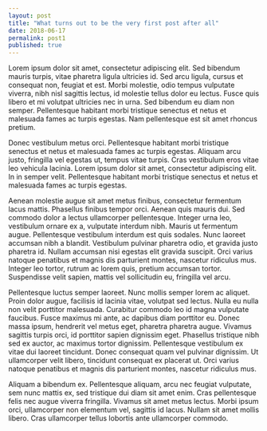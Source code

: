 ```yaml
---
layout: post
title: "What turns out to be the very first post after all"
date: 2018-06-17
permalink: post1
published: true
---
```

Lorem ipsum dolor sit amet, consectetur adipiscing elit. Sed bibendum mauris turpis, vitae pharetra ligula ultricies id. Sed arcu ligula, cursus et consequat non, feugiat et est. Morbi molestie, odio tempus vulputate viverra, nibh nisl sagittis lectus, id molestie tellus dolor eu lectus. Fusce quis libero et mi volutpat ultricies nec in urna. Sed bibendum eu diam non semper. Pellentesque habitant morbi tristique senectus et netus et malesuada fames ac turpis egestas. Nam pellentesque est sit amet rhoncus pretium.

Donec vestibulum metus orci. Pellentesque habitant morbi tristique senectus et netus et malesuada fames ac turpis egestas. Aliquam arcu justo, fringilla vel egestas ut, tempus vitae turpis. Cras vestibulum eros vitae leo vehicula lacinia. Lorem ipsum dolor sit amet, consectetur adipiscing elit. In in semper velit. Pellentesque habitant morbi tristique senectus et netus et malesuada fames ac turpis egestas.

Aenean molestie augue sit amet metus finibus, consectetur fermentum lacus mattis. Phasellus finibus tempor orci. Aenean quis mauris dui. Sed commodo dolor a lectus ullamcorper pellentesque. Integer urna leo, vestibulum ornare ex a, vulputate interdum nibh. Mauris ut fermentum augue. Pellentesque vestibulum interdum est quis sodales. Nunc laoreet accumsan nibh a blandit. Vestibulum pulvinar pharetra odio, et gravida justo pharetra id. Nullam accumsan nisi egestas elit gravida suscipit. Orci varius natoque penatibus et magnis dis parturient montes, nascetur ridiculus mus. Integer leo tortor, rutrum ac lorem quis, pretium accumsan tortor. Suspendisse velit sapien, mattis vel sollicitudin eu, fringilla vel arcu.

Pellentesque luctus semper laoreet. Nunc mollis semper lorem ac aliquet. Proin dolor augue, facilisis id lacinia vitae, volutpat sed lectus. Nulla eu nulla non velit porttitor malesuada. Curabitur commodo leo id magna vulputate faucibus. Fusce maximus mi ante, ac dapibus diam porttitor eu. Donec massa ipsum, hendrerit vel metus eget, pharetra pharetra augue. Vivamus sagittis turpis orci, id porttitor sapien dignissim eget. Phasellus tristique nibh sed ex auctor, ac maximus tortor dignissim. Pellentesque vestibulum ex vitae dui laoreet tincidunt. Donec consequat quam vel pulvinar dignissim. Ut ullamcorper velit libero, tincidunt consequat ex placerat ut. Orci varius natoque penatibus et magnis dis parturient montes, nascetur ridiculus mus.

Aliquam a bibendum ex. Pellentesque aliquam, arcu nec feugiat vulputate, sem nunc mattis ex, sed tristique dui diam sit amet enim. Cras pellentesque felis nec augue viverra fringilla. Vivamus sit amet metus lectus. Morbi ipsum orci, ullamcorper non elementum vel, sagittis id lacus. Nullam sit amet mollis libero. Cras ullamcorper tellus lobortis ante ullamcorper commodo.